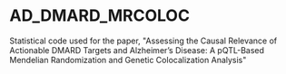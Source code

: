 # AD_DMARD_MRCOLOC
Statistical code used for the paper, "Assessing the Causal Relevance of Actionable DMARD Targets and Alzheimer’s Disease: A pQTL-Based Mendelian Randomization and Genetic Colocalization Analysis"

